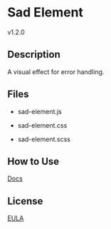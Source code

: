 # Sad Element

v1.2.0



## Description

A visual effect for error handling.



## Files

* sad-element.js

* sad-element.css

* sad-element.scss



## How to Use

[Docs](http://www.allinson.ca/a/sadelement)



## License

[EULA](LICENSE)
